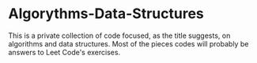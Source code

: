 # Algorythms-Data-Structures
This is a private collection of code focused, as the title suggests, on algorithms and data structures.
Most of the pieces codes will probably be answers to Leet Code's exercises.
